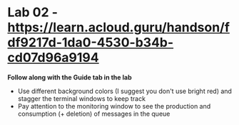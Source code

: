 # Lab 02 - https://learn.acloud.guru/handson/fdf9217d-1da0-4530-b34b-cd07d96a9194

**Follow along with the Guide tab in the lab**

* Use different background colors (I suggest you don't use bright red) and stagger the terminal windows to keep track
* Pay attention to the monitoring window to see the production and consumption (+ deletion) of messages in the queue
